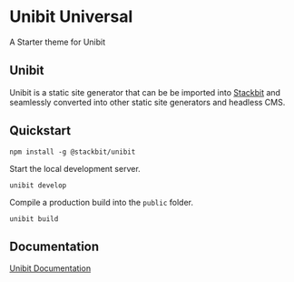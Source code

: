 # Unibit Universal

A Starter theme for Unibit

## Unibit

Unibit is a static site generator that can be be imported into [Stackbit](https://www.stackbit.com) and seamlessly converted into other static site generators and headless CMS. 

## Quickstart

```
npm install -g @stackbit/unibit
```

Start the local development server. 

```
unibit develop
```

Compile a production build into the `public` folder.

```
unibit build
```

## Documentation

[Unibit Documentation](https://docs.stackbit.com/)